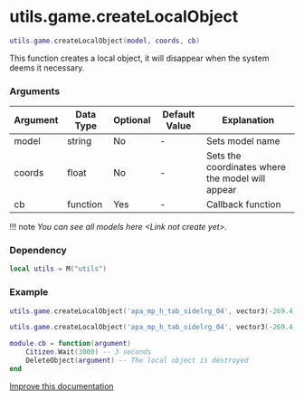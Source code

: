 # utils.game.createLocalObject

```lua
utils.game.createLocalObject(model, coords, cb)
```
This function creates a local object, it will disappear when the system deems it necessary.

### Arguments
| Argument      | Data Type | Optional | Default Value | Explanation |
|---------------|-----------|----------|---------------|-------------|
| model | string | No | - | Sets model name |
| coords | float | No | - | Sets the coordinates where the model will appear |
| cb | function | Yes | - | Callback function |

!!! note
    *You can see all models here <Link not create yet\>.*

### Dependency
```lua
local utils = M("utils")
```

### Example
```lua
utils.game.createLocalObject('apa_mp_h_tab_sidelrg_04', vector3(-269.4, -955.3, 31.2)) -- The local object is created
```
```lua
utils.game.createLocalObject('apa_mp_h_tab_sidelrg_04', vector3(-269.4, -955.3, 31.2), module.cb) -- The local object is created

module.cb = function(argument)
    Citizen.Wait(3000) -- 3 seconds
	DeleteObject(argument) -- The local object is destroyed
end
```

[Improve this documentation](https://github.com/esx-framework/esx-framework.github.io/blob/development/docs/es_extended2/client/functions/game/createlocalobject.md)